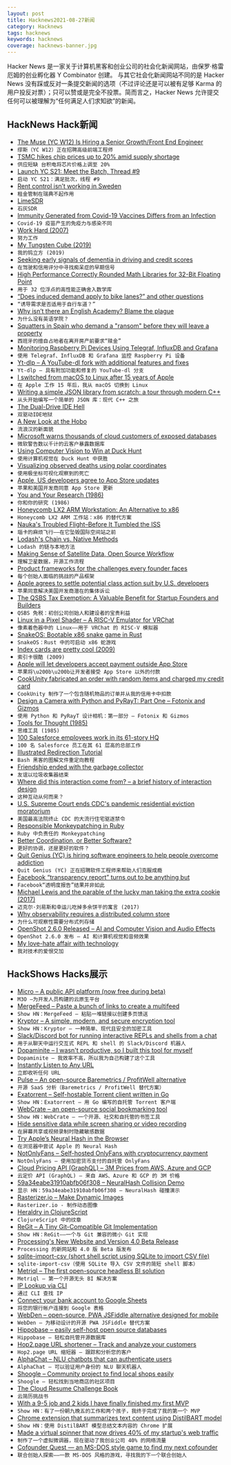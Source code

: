 ```yaml
---
layout: post
title: Hacknews2021-08-27新闻
category: Hacknews
tags: hacknews
keywords: hacknews
coverage: hacknews-banner.jpg
---
```


Hacker News 是一家关于计算机黑客和创业公司的社会化新闻网站，由保罗·格雷厄姆的创业孵化器 Y Combinator 创建。
与其它社会化新闻网站不同的是 Hacker News 没有踩或反对一条提交新闻的选项（不过评论还是可以被有足够 Karma 的用户投反对票）；只可以赞或是完全不投票。简而言之，Hacker News 允许提交任何可以被理解为“任何满足人们求知欲”的新闻。

## HackNews Hack新闻


- [The Muse (YC W12) Is Hiring a Senior Growth/Front End Engineer](https://www.themuse.com/jobs/themuse/senior-frontend-engineer)
- `缪斯（YC W12）正在招聘高级前端工程师`
- [TSMC hikes chip prices up to 20% amid supply shortage](https://asia.nikkei.com/Business/Tech/Semiconductors/TSMC-hikes-chip-prices-up-to-20-amid-supply-shortage)
- `供应短缺 台积电将芯片价格上调至 20%`
- [Launch YC S21: Meet the Batch, Thread #9](item?id=28315042)
- `启动 YC S21：满足批次，线程 #9`
- [Rent control isn’t working in Sweden](https://www.bbc.com/news/business-58317555)
- `租金管制在瑞典不起作用`
- [LimeSDR](https://limemicro.com/products/boards/limesdr/)
- `石灰SDR`
- [Immunity Generated from Covid-19 Vaccines Differs from an Infection](https://directorsblog.nih.gov/2021/06/22/how-immunity-generated-from-covid-19-vaccines-differs-from-an-infection/)
- `Covid-19 疫苗产生的免疫力与感染不同`
- [Work Hard (2007)](https://terrytao.wordpress.com/career-advice/work-hard/)
- `努力工作`
- [My Tungsten Cube (2019)](https://thume.ca/2019/03/03/my-tungsten-cube/)
- `我的钨立方 (2019)`
- [Seeking early signals of dementia in driving and credit scores](https://www.nytimes.com/2021/08/23/health/dementia-behavior-alzheimers.html)
- `在驾驶和信用评分中寻找痴呆症的早期信号`
- [High Performance Correctly Rounded Math Libraries for 32-Bit Floating Point](https://blog.sigplan.org/2021/08/26/high-performance-correctly-rounded-math-libraries-for-32-bit-floating-point-representations/)
- `用于 32 位浮点的高性能正确舍入数学库`
- [“Does induced demand apply to bike lanes?” and other questions](https://www.strongtowns.org/journal/2021/8/24/does-induced-demand-apply-to-bike-lanes-and-other-questions)
- `“诱导需求是否适用于自行车道？”`
- [Why isn’t there an English Academy? Blame the plague](https://www.laphamsquarterly.org/roundtable/no-thanks-academy)
- `为什么没有英语学院？`
- [Squatters in Spain who demand a "ransom" before they will leave a property](https://www.bbc.com/news/stories-58310532)
- `西班牙的擅自占地者在离开房产前要求“赎金”`
- [Monitoring Raspberry Pi Devices Using Telegraf, InfluxDB and Grafana](https://blog.thecloudside.com/raspberry-pi-monitoring-using-telegraf-influxdb-and-grafana-defb63127fe3)
- `使用 Telegraf、InfluxDB 和 Grafana 监控 Raspberry Pi 设备`
- [Yt-dlp – A YouTube-dl fork with additional features and fixes](https://github.com/yt-dlp/yt-dlp)
- `Yt-dlp – 具有附加功能和修复的 YouTube-dl 分支`
- [I switched from macOS to Linux after 15 years of Apple](https://markosaric.com/linux/)
- `在 Apple 工作 15 年后，我从 macOS 切换到 Linux`
- [Writing a simple JSON library from scratch: a tour through modern C++](https://notes.eatonphil.com/writing-a-simple-json-library-in-modern-cpp.html)
- `从头开始编写一个简单的 JSON 库：现代 C++ 之旅`
- [The Dual-Drive IDE Hell](https://www.os2museum.com/wp/the-dual-drive-ide-hell/)
- `双驱动IDE地狱`
- [A New Look at the Hobo](https://lareviewofbooks.org/article/a-new-look-at-the-hobo/)
- `流浪汉的新面貌`
- [Microsoft warns thousands of cloud customers of exposed databases](https://www.reuters.com/technology/exclusive-microsoft-warns-thousands-cloud-customers-exposed-databases-emails-2021-08-26/)
- `微软警告数以千计的云客户暴露数据库`
- [Using Computer Vision to Win at Duck Hunt](https://blog.roboflow.com/computer-vision-win-games-duck-hunt/)
- `使用计算机视觉在 Duck Hunt 中获胜`
- [Visualizing observed deaths using polar coordinates](https://mcculley.github.io/VisualizingObservedDeaths/)
- `使用极坐标可视化观察到的死亡`
- [Apple, US developers agree to App Store updates](https://www.apple.com/newsroom/2021/08/apple-us-developers-agree-to-app-store-updates/)
- `苹果和美国开发商同意 App Store 更新`
- [You and Your Research (1986)](https://www.cs.virginia.edu/~robins/YouAndYourResearch.html)
- `你和你的研究 (1986)`
- [Honeycomb LX2 ARM Workstation: An Alternative to x86](https://www.solid-run.com/arm-servers-networking-platforms/honeycomb-workstation/#overview)
- `Honeycomb LX2 ARM 工作站：x86 的替代方案`
- [Nauka's Troubled Flight–Before It Tumbled the ISS](https://spectrum.ieee.org/naukas-troubled-flight-t)
- `瑙卡的麻烦飞行——在它坠毁国际空间站之前`
- [Lodash's Chain vs. Native Methods](https://www.maartenhus.nl/blog/lodash-chain-vs-native-methods)
- `Lodash 的链与本地方法`
- [Making Sense of Satellite Data, Open Source Workflow](https://nightingaledvs.com/making-sense-of-satellite-data-an-open-source-workflow-accessing-data/)
- `理解卫星数据，开源工作流程`
- [Product frameworks for the challenges every founder faces](https://review.firstround.com/8-product-hurdles-every-founder-must-clear-this-pm-turned-founder-shares-his-playbooks)
- `每个创始人面临的挑战的产品框架`
- [Apple agrees to settle potential class action suit by U.S. developers](https://www.axios.com/apple-settles-developer-class-action-c13bb308-daf3-4231-a399-ffd48b6b2c52.html)
- `苹果同意解决美国开发商潜在的集体诉讼`
- [The QSBS Tax Exemption: A Valuable Benefit for Startup Founders and Builders](https://www.brownadvisory.com/us/theadvisory/qsbs-tax-exemption-valuable-benefit-startup-founders-and-builders)
- `QSBS 免税：初创公司创始人和建设者的宝贵利益`
- [Linux in a Pixel Shader – A RISC-V Emulator for VRChat](https://blog.pimaker.at/texts/rvc1/)
- `像素着色器中的 Linux——用于 VRChat 的 RISC-V 模拟器`
- [SnakeOS: Bootable x86 snake game in Rust](https://github.com/trusch/snakeos)
- `SnakeOS：Rust 中的可启动 x86 蛇游戏`
- [Index cards are pretty cool (2009)](https://www.theguardian.com/lifeandstyle/2009/may/09/health-and-wellbeing)
- `索引卡很酷 (2009)`
- [Apple will let developers accept payment outside App Store](https://www.washingtonpost.com/technology/2021/08/26/apple-app-store-payment-settlement/)
- `苹果将\u200b\u200b让开发者接受 App Store 以外的付款`
- [CookUnity fabricated an order with random items and charged my credit card](https://sillycross.github.io/assets/cookunity-rants.html)
- `CookUnity 制作了一个包含随机物品的订单并从我的信用卡中扣款`
- [Design a Camera with Python and PyRayT: Part One – Fotonix and Gizmos](https://www.fotonixx.com/posts/design-a-camera-with-python-and-pyrayt/)
- `使用 Python 和 PyRayT 设计相机：第一部分 – Fotonix 和 Gizmos`
- [Tools for Thought (1985)](https://www.rheingold.com/texts/tft/)
- `思维工具 (1985)`
- [100 Salesforce employees work in its 61-story HQ](https://www.sfexaminer.com/news/how-sf-tech-giants-are-navigating-a-successful-return-to-the-office/)
- `100 名 Salesforce 员工在其 61 层高的总部工作`
- [Illustrated Redirection Tutorial](https://wiki.bash-hackers.org/howto/redirection_tutorial)
- `Bash 黑客的图解文件重定向教程`
- [Friendship ended with the garbage collector](https://yorickpeterse.com/articles/friendship-ended-with-the-garbage-collector/)
- `友谊以垃圾收集器结束`
- [Where did this interaction come from? – a brief history of interaction design](https://uxdesign.cc/where-did-this-interaction-come-from-a-brief-history-of-interaction-design-ebcc8c278ae7)
- `这种互动从何而来？ `
- [U.S. Supreme Court ends CDC's pandemic residential eviction moratorium](https://www.reuters.com/world/us/us-supreme-court-ends-federal-residential-eviction-moratorium-2021-08-27/)
- `美国最高法院终止 CDC 的大流行住宅驱逐禁令`
- [Responsible Monkeypatching in Ruby](https://blog.appsignal.com/2021/08/24/responsible-monkeypatching-in-ruby.html)
- `Ruby 中负责任的 Monkeypatching`
- [Better Coordination, or Better Software?](https://jessitron.com/2021/08/02/better-coordination-or-better-software/)
- `更好的协调，还是更好的软件？`
- [Quit Genius (YC) is hiring software engineers to help people overcome addiction](https://jobs.lever.co/quitgenius/c0ecc630-9899-4249-99a2-8a2e23a336c6)
- `Quit Genius (YC) 正在招聘软件工程师来帮助人们克服成瘾`
- [Facebook “transparency report” turns out to be anything but](https://www.cjr.org/the_media_today/facebook-transparency-report-turns-out-to-be-anything-but.php)
- `Facebook“透明度报告”结果并非如此`
- [Michael Lewis and the parable of the lucky man taking the extra cookie (2017)](http://kottke.org/17/06/michael-lewis-and-the-parable-of-the-lucky-man-taking-the-extra-cookie)
- `迈克尔·刘易斯和幸运儿吃掉多余饼干的寓言 (2017)`
- [Why observability requires a distributed column store](https://www.honeycomb.io/blog/why-observability-requires-distributed-column-store/)
- `为什么可观察性需要分布式列存储`
- [OpenShot 2.6.0 Released – AI and Computer Vision and Audio Effects](https://www.openshot.org/blog/2021/08/25/new_openshot_release_260/)
- `OpenShot 2.6.0 发布 – AI 和计算机视觉和音频效果`
- [My love-hate affair with technology](https://nolanlawson.com/2021/08/26/my-love-hate-affair-with-technology/)
- `我对技术的爱恨交加`


## HackShows Hacks展示

- [ Micro – A public API platform (now free during beta)](https://m3o.com)
- `M3O –为开发人员构建的云原生平台`
- [ MergeFeed – Paste a bunch of links to create a multifeed](https://mergefeed.net/)
- `Show HN：MergeFeed – 粘贴一堆链接以创建多页馈送`
- [ Kryptor – A simple, modern, and secure encryption tool](https://www.kryptor.co.uk/)
- `Show HN：Kryptor – 一种简单、现代且安全的加密工具`
- [ Slack/Discord bot for running interactive REPLs and shells from a chat](https://github.com/binwiederhier/replbot)
- `用于从聊天中运行交互式 REPL 和 shell 的 Slack/Discord 机器人`
- [ Dopaminite – I wasn't productive, so I built this tool for myself](https://www.reddit.com/r/productivity/comments/p1vpap/i_wasnt_productive_so_i_built_this_tool_for_myself/)
- `Dopaminite – 我效率不高，所以我为自己构建了这个工具`
- [ Instantly Listen to Any URL](https://www.per.quest/)
- `立即收听任何 URL`
- [ Pulse – An open-source Baremetrics / ProfitWell alternative](https://github.com/mike-paper/pulse)
- `开源 SaaS 分析（Baremetrics / ProfitWell 替代方案）`
- [ Exatorrent – Self-hostable Torrent client written in Go](https://github.com/varbhat/exatorrent)
- `Show HN：Exatorrent – 用 Go 编写的自托管 Torrent 客户端`
- [ WebCrate – an open-source social bookmarking tool](https://webcrate.app)
- `Show HN：WebCrate – 一个开源、社交和自托管的书签工具`
- [ Hide sensitive data while screen sharing or video recording](https://blurdata.net/)
- `在屏幕共享或视频录制时隐藏敏感数据`
- [ Try Apple’s Neural Hash in the Browser](https://huggingface.co/spaces/akhaliq/AppleNeuralHash2ONNX)
- `在浏览器中尝试 Apple 的 Neural Hash`
- [ NotOnlyFans – Self-hosted OnlyFans with cryptocurrency payment](https://github.com/easychen/not-only-fans)
- `NotOnlyFans – 使用加密货币支付的自托管 OnlyFans`
- [ Cloud Pricing API (GraphQL) – 3M Prices from AWS, Azure and GCP](https://github.com/infracost/cloud-pricing-api)
- `云定价 API (GraphQL) – 来自 AWS、Azure 和 GCP 的 3M 价格`
- [ 59a34eabe31910abfb06f308 – NeuralHash Collision Demo](https://thishashcollisionisnotporn.com)
- `显示 HN：59a34eabe31910abfb06f308 – NeuralHash 碰撞演示`
- [ Rasterizer.io – Make Dynamic Images](https://rasterizer.io)
- `Rasterizer.io - 制作动态图像`
- [ Heraldry in ClojureScript](https://heraldry.digital)
- `ClojureScript 中的纹章`
- [ ReGit – A Tiny Git-Compatible Git Implementation](https://github.com/WithGJR/regit-go)
- `Show HN：ReGit——一个与 Git 兼容的微小 Git 实现`
- [ Processing's New Website and Version 4.0 Beta Release](https://processing.org/)
- `Processing 的新网站和 4.0 版 Beta 版发布`
- [ sqlite-import-csv (short shell script using SQLite to import CSV file)](https://github.com/SixArm/sqlite-import-csv)
- `sqlite-import-csv（使用 SQLite 导入 CSV 文件的简短 shell 脚本）`
- [ Metriql – The first open-source headless BI solution](https://metriql.com/blog/introducing-metriql-open-source-metrics-store)
- `Metriql – 第一个开源无头 BI 解决方案`
- [ IP Lookup via CLI](https://ipkettle.com/)
- `通过 CLI 查找 IP`
- [ Connect your bank account to Google Sheets](https://nordigen.com/en/blog/connect-your-bank-account-google-sheets/)
- `将您的银行帐户连接到 Google 表格`
- [ WebDen – open-source, PWA JSFiddle alternative designed for mobile](https://webden.dev/landing)
- `WebDen – 为移动设计的开源 PWA JSFiddle 替代方案`
- [ Hippobase – easily self-host open source databases](https://hippobase.io)
- `Hippobase – 轻松自托管开源数据库`
- [ Hop2.page URL shortener – Track and analyze your customers](https://hop2.page)
- `Hop2.page URL 缩短器 – 跟踪和分析您的客户`
- [ AlphaChat – NLU chatbots that can authenticate users](https://www.alphachat.ai/faq)
- `AlphaChat – 可以验证用户身份的 NLU 聊天机器人`
- [ Shoogle – Community project to find local shops easily](https://shoogle.net/)
- `Shoogle – 轻松找到当地商店的社区项目`
- [ The Cloud Resume Challenge Book](item?id=28316266)
- `云简历挑战书`
- [ With a 9-5 job and 2 kids I have finally finished my first MVP](item?id=28320346)
- `Show HN：有了一份朝九晚五的工作和两个孩子，我终于完成了我的第一个 MVP`
- [ Chrome extension that summarizes text content using DistilBART model](https://chrome.google.com/webstore/detail/tldr-chrome/khkpnmmnkenbelkljphmpbjgbmobgonn)
- `Show HN：使用 DistilBART 模型总结文本内容的 Chrome 扩展`
- [ Made a virtual spinner that now drives 40% of my startup's web traffic](http://fidgetpage.com)
- `制作了一个虚拟微调器，现在驱动了我创业公司 40% 的网络流量`
- [ Cofounder Quest — an MS-DOS style game to find my next cofounder](https://cofounder.quest)
- `联合创始人探索——一款 MS-DOS 风格的游戏，寻找我的下一个联合创始人`

